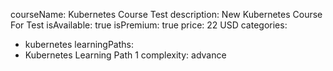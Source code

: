 courseName: Kubernetes Course Test
description: New Kubernetes Course For Test
isAvailable: true
isPremium: true
price: 
  22 USD
categories: 
  - kubernetes
learningPaths: 
  - Kubernetes Learning Path 1
complexity: advance
